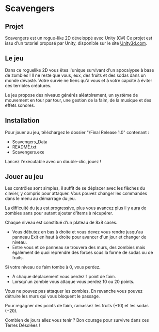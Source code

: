 # Scavengers

Projet
--------------

Scavengers est un rogue-like 2D développé avec Unity (C#)
Ce projet est issu d'un tutoriel proposé par Unity, disponible sur le site [Unity3d.com](https://unity3d.com/learn/tutorials/projects/2d-roguelike-tutorial).

Le jeu
-----------

Dans ce roguelike 2D vous êtes l'unique survivant d'un apocalypse à base de zombies ! Il ne reste que vous, eux, des fruits et des sodas dans un monde dévasté. Votre survie ne tiens qu'à vous et à votre capcité à éviter ces terribles créatures. 

Le jeu propose des niveaux générés aléatoirement, un système de mouvement en tour par tour, une gestion de la faim, de la musique et des effets sonores. 

Installation
-------------

Pour jouer au jeu, téléchargez le dossier "\Final Release 1.0" contenant :
* Scavengers_Data
* README.txt
* Scavengers.exe

Lancez l'exécutable avec un double-clic, jouez !

Jouer au jeu
-----------------

Les contrôles sont simples, il suffit de se déplacer avec les flèches du clavier, y compris pour attaquer. Vous pouvez changer les commandes dans le menu au démarrage du jeu. 

La difficulté du jeu est progressive, plus vous avancez plus il y aura de zombies sans pour autant ajouter d'items à récupérer.

Chaque niveau est constitué d'un plateau de 8x8 cases. 
- Vous débutez en bas à droite et vous devez vous rendre jusqu'au panneau Exit en haut à droite pour avancer d'un jour et changer de niveau. 
- Entre vous et ce panneau se trouvera des murs, des zombies mais également de quoi reprendre des forces sous la forme de sodas ou de fruits. 

Si votre niveau de faim tombe à 0, vous perdez. 
- À chaque déplacement vous perdez 1 point de faim.
- Lorsqu'un zombie vous attaque vous perdez 10 ou 20 points. 

Vous ne pouvez pas attaquer les zombies. En revanche vous pouvez détruire les murs qui vous bloquent le passage.

Pour regagner des points de faim, ramassez les fruits (+10) et les sodas (+20).

Combien de jours allez vous tenir ? Bon courage pour survivre dans ces Terres Désolées !
